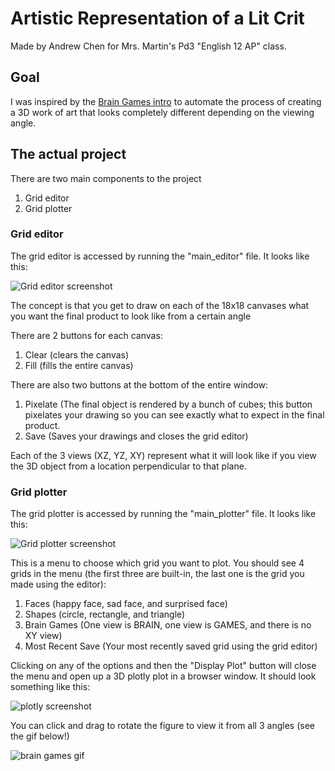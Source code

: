 # Artistic Representation of a Lit Crit
Made by Andrew Chen for Mrs. Martin's Pd3 "English 12 AP" class.

## Goal
I was inspired by the [Brain Games intro](https://www.youtube.com/watch?v=P7PCaoh_Ba0) to automate the process of creating a 3D work of art that looks completely different depending on the viewing angle.

## The actual project
There are two main components to the project
1. Grid editor
2. Grid plotter

### Grid editor
The grid editor is accessed by running the "main_editor" file. It looks like this:

![Grid editor screenshot](https://cdn.discordapp.com/attachments/734540453541838969/796514073122439238/Screen_Shot_2021-01-06_at_6.02.28_PM.png)

The concept is that you get to draw on each of the 18x18 canvases what you want the final product to look like from a certain angle

There are 2 buttons for each canvas: 
1. Clear (clears the canvas)
1. Fill (fills the entire canvas)

There are also two buttons at the bottom of the entire window:
1. Pixelate (The final object is rendered by a bunch of cubes; this button pixelates your drawing so you can see exactly what to expect in the final product.
2. Save (Saves your drawings and closes the grid editor)

Each of the 3 views (XZ, YZ, XY) represent what it will look like if you view the 3D object from a location perpendicular to that plane.

### Grid plotter
The grid plotter is accessed by running the "main_plotter" file. It looks like this:

![Grid plotter screenshot](https://cdn.discordapp.com/attachments/734540453541838969/796516197692473414/Screen_Shot_2021-01-06_at_6.10.53_PM.png)

This is a menu to choose which grid you want to plot. You should see 4 grids in the menu (the first three are built-in, the last one is the grid you made using the editor):
1. Faces (happy face, sad face, and surprised face)
2. Shapes (circle, rectangle, and triangle)
3. Brain Games (One view is BRAIN, one view is GAMES, and there is no XY view)
4. Most Recent Save (Your most recently saved grid using the grid editor)

Clicking on any of the options and then the "Display Plot" button will close the menu and open up a 3D plotly plot in a browser window. It should look something like this:

![plotly screenshot](https://cdn.discordapp.com/attachments/734540453541838969/796517457946214470/Screen_Shot_2021-01-06_at_6.15.57_PM.png)

You can click and drag to rotate the figure to view it from all 3 angles (see the gif below!)

![brain games gif](https://cdn.discordapp.com/attachments/734540453541838969/796518520510480434/brain_games.gif)

